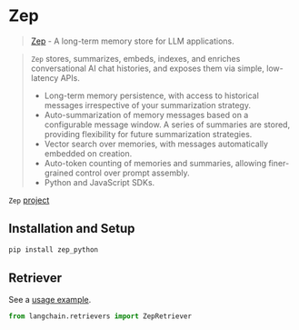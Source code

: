 # Zep

>[Zep](https://docs.getzep.com/) - A long-term memory store for LLM applications.

>`Zep` stores, summarizes, embeds, indexes, and enriches conversational AI chat histories, and exposes them via simple, low-latency APIs.
>- Long-term memory persistence, with access to historical messages irrespective of your summarization strategy.
>- Auto-summarization of memory messages based on a configurable message window. A series of summaries are stored, providing flexibility for future summarization strategies.
>- Vector search over memories, with messages automatically embedded on creation.
>- Auto-token counting of memories and summaries, allowing finer-grained control over prompt assembly.
>- Python and JavaScript SDKs.


`Zep` [project](https://github.com/getzep/zep) 

## Installation and Setup

```bash
pip install zep_python
```


## Retriever

See a [usage example](../modules/indexes/retrievers/examples/zep_memorystore.ipynb).

```python
from langchain.retrievers import ZepRetriever
```
